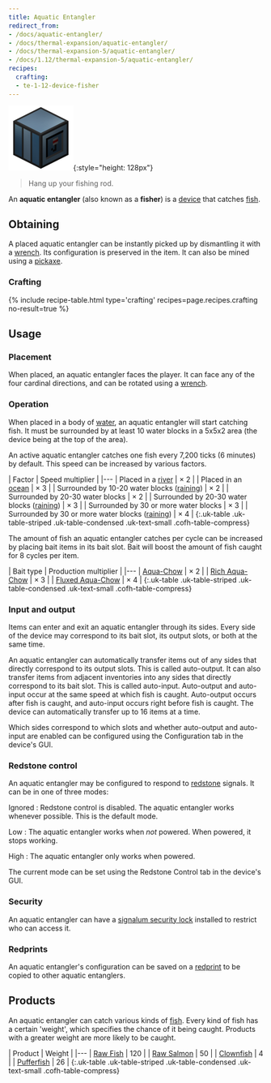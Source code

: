 ```yaml
---
title: Aquatic Entangler
redirect_from:
- /docs/aquatic-entangler/
- /docs/thermal-expansion/aquatic-entangler/
- /docs/thermal-expansion-5/aquatic-entangler/
- /docs/1.12/thermal-expansion-5/aquatic-entangler/
recipes:
  crafting:
  - te-1-12-device-fisher
---
```


![Aquatic entangler](/assets/images/thermal-expansion-5/aquatic-entangler.png){:style="height: 128px"}

> Hang up your fishing rod.


An **aquatic entangler** (also known as a **fisher**) is a
[device](../devices/) that catches
[fish](https://minecraft.wiki/w/Fish).


Obtaining
---------

A placed aquatic entangler can be instantly picked up by dismantling it with a
[wrench](../../wrenches/). Its configuration is preserved in the item. It can
also be mined using a [pickaxe](https://minecraft.wiki/w/Pickaxe).

### Crafting
{% include recipe-table.html type='crafting' recipes=page.recipes.crafting no-result=true %}


Usage
-----

### Placement
When placed, an aquatic entangler faces the player. It can face any of the four
cardinal directions, and can be rotated using a [wrench](../../wrenches/).

### Operation
When placed in a body of [water](https://minecraft.wiki/w/Water), an
aquatic entangler will start catching fish. It must be surrounded by at least 10
water blocks in a 5x5x2 area (the device being at the top of the area).

An active aquatic entangler catches one fish every 7,200 ticks (6 minutes) by
default. This speed can be increased by various factors.

| Factor | Speed multiplier |
|---
| Placed in a [river](https://minecraft.wiki/w/River) | × 2 |
| Placed in an [ocean](https://minecraft.wiki/w/Ocean) | × 3 |
| Surrounded by 10-20 water blocks ([raining](https://minecraft.wiki/w/Rain)) | × 2 |
| Surrounded by 20-30 water blocks | × 2 |
| Surrounded by 20-30 water blocks ([raining](https://minecraft.wiki/w/Rain)) | × 3 |
| Surrounded by 30 or more water blocks | × 3 |
| Surrounded by 30 or more water blocks ([raining](https://minecraft.wiki/w/Rain)) | × 4 |
{:.uk-table .uk-table-striped .uk-table-condensed .uk-text-small .cofh-table-compress}

The amount of fish an aquatic entangler catches per cycle can be increased by
placing bait items in its bait slot. Bait will boost the amount of fish caught
for 8 cycles per item.

| Bait type | Production multiplier |
|---
| [Aqua-Chow](../../thermal-foundation/aqua-chow/) | × 2 |
| [Rich Aqua-Chow](../../thermal-foundation/rich-aqua-chow/) | × 3 |
| [Fluxed Aqua-Chow](../../thermal-foundation/fluxed-aqua-chow/) | × 4 |
{:.uk-table .uk-table-striped .uk-table-condensed .uk-text-small .cofh-table-compress}

### Input and output
Items can enter and exit an aquatic entangler through its sides. Every side of
the device may correspond to its bait slot, its output slots, or both at the
same time.

An aquatic entangler can automatically transfer items out of any sides that
directly correspond to its output slots. This is called auto-output. It can also
transfer items from adjacent inventories into any sides that directly correspond
to its bait slot. This is called auto-input. Auto-output and auto-input occur at
the same speed at which fish is caught. Auto-output occurs after fish is caught,
and auto-input occurs right before fish is caught. The device can automatically
transfer up to 16 items at a time.

Which sides correspond to which slots and whether auto-output and auto-input are
enabled can be configured using the Configuration tab in the device's GUI.

### Redstone control
An aquatic entangler may be configured to respond to
[redstone](https://minecraft.wiki/w/Redstone) signals. It can be in one
of three modes:

Ignored
: Redstone control is disabled. The aquatic entangler works whenever possible.
This is the default mode.

Low
: The aquatic entangler works when *not* powered. When powered, it stops
working.

High
: The aquatic entangler only works when powered.

The current mode can be set using the Redstone Control tab in the device's GUI.

### Security
An aquatic entangler can have a [signalum security
lock](../../thermal-foundation/signalum-security-lock/) installed to restrict who can access it.

### Redprints
An aquatic entangler's configuration can be saved on a
[redprint](../../thermal-foundation/redprint/) to be copied to other aquatic entanglers.


Products
--------

An aquatic entangler can catch various kinds of
[fish](https://minecraft.wiki/w/Fish). Every kind of fish has a certain
'weight', which specifies the chance of it being caught. Products with a greater
weight are more likely to be caught.

| Product | Weight |
|---
| [Raw Fish](https://minecraft.wiki/w/Raw_Fish) | 120 |
| [Raw Salmon](https://minecraft.wiki/w/Raw_Salmon) | 50 |
| [Clownfish](https://minecraft.wiki/w/Clownfish) | 4 |
| [Pufferfish](https://minecraft.wiki/w/Pufferfish) | 26 |
{:.uk-table .uk-table-striped .uk-table-condensed .uk-text-small .cofh-table-compress}
